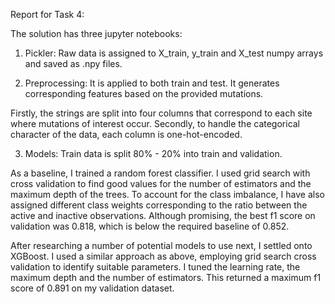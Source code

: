 Report for Task 4:

The solution has three jupyter notebooks:

1. Pickler: Raw data is assigned to X_train, y_train and X_test numpy arrays and saved as .npy files.

2. Preprocessing: It is applied to both train and test. It generates corresponding features based on the provided mutations.

Firstly, the strings are split into four columns that correspond to each site where mutations of interest occur. Secondly, to handle the categorical character of the data, each column is one-hot-encoded.

3. Models: Train data is split 80% - 20% into train and validation.

As a baseline, I trained a random forest classifier. I used grid search with cross validation to find good values for the number of estimators and the maximum depth of the trees. To account for the class imbalance, I have also assigned different class weights corresponding to the ratio between the active and inactive observations. Although promising, the best f1 score on validation was 0.818, which is below the required baseline of 0.852.

After researching a number of potential models to use next, I settled onto XGBoost. I used a similar approach as above, employing grid search cross validation to identify suitable parameters. I tuned the learning rate, the maximum depth and the number of estimators. This returned a maximum f1 score of 0.891 on my validation dataset. 
